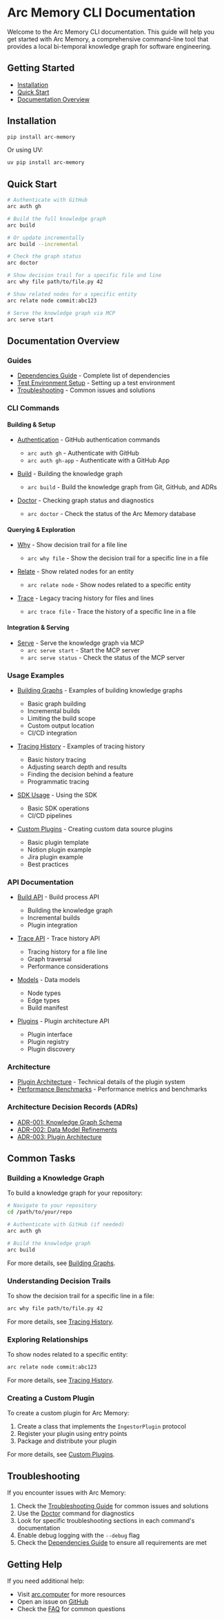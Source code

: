 # Arc Memory CLI Documentation

Welcome to the Arc Memory CLI documentation. This guide will help you get started with Arc Memory, a comprehensive command-line tool that provides a local bi-temporal knowledge graph for software engineering.

## Getting Started

- [Installation](#installation)
- [Quick Start](#quick-start)
- [Documentation Overview](#documentation-overview)

## Installation

```bash
pip install arc-memory
```

Or using UV:

```bash
uv pip install arc-memory
```

## Quick Start

```bash
# Authenticate with GitHub
arc auth gh

# Build the full knowledge graph
arc build

# Or update incrementally
arc build --incremental

# Check the graph status
arc doctor

# Show decision trail for a specific file and line
arc why file path/to/file.py 42

# Show related nodes for a specific entity
arc relate node commit:abc123

# Serve the knowledge graph via MCP
arc serve start
```

## Documentation Overview

### Guides

- [Dependencies Guide](./guides/dependencies.md) - Complete list of dependencies
- [Test Environment Setup](./guides/test-environment.md) - Setting up a test environment
- [Troubleshooting](./guides/troubleshooting.md) - Common issues and solutions

### CLI Commands

#### Building & Setup
- [Authentication](./cli/auth.md) - GitHub authentication commands
  - `arc auth gh` - Authenticate with GitHub
  - `arc auth gh-app` - Authenticate with a GitHub App

- [Build](./cli/build.md) - Building the knowledge graph
  - `arc build` - Build the knowledge graph from Git, GitHub, and ADRs

- [Doctor](./cli/doctor.md) - Checking graph status and diagnostics
  - `arc doctor` - Check the status of the Arc Memory database

#### Querying & Exploration
- [Why](./cli/why.md) - Show decision trail for a file line
  - `arc why file` - Show the decision trail for a specific line in a file

- [Relate](./cli/relate.md) - Show related nodes for an entity
  - `arc relate node` - Show nodes related to a specific entity

- [Trace](./cli/trace.md) - Legacy tracing history for files and lines
  - `arc trace file` - Trace the history of a specific line in a file

#### Integration & Serving
- [Serve](./cli/serve.md) - Serve the knowledge graph via MCP
  - `arc serve start` - Start the MCP server
  - `arc serve status` - Check the status of the MCP server

### Usage Examples

- [Building Graphs](./examples/building-graphs.md) - Examples of building knowledge graphs
  - Basic graph building
  - Incremental builds
  - Limiting the build scope
  - Custom output location
  - CI/CD integration

- [Tracing History](./examples/tracing-history.md) - Examples of tracing history
  - Basic history tracing
  - Adjusting search depth and results
  - Finding the decision behind a feature
  - Programmatic tracing

- [SDK Usage](./examples/sdk-usage.md) - Using the SDK
  - Basic SDK operations
  - CI/CD pipelines

- [Custom Plugins](./examples/custom-plugins.md) - Creating custom data source plugins
  - Basic plugin template
  - Notion plugin example
  - Jira plugin example
  - Best practices

### API Documentation

- [Build API](./api/build.md) - Build process API
  - Building the knowledge graph
  - Incremental builds
  - Plugin integration

- [Trace API](./api/trace.md) - Trace history API
  - Tracing history for a file line
  - Graph traversal
  - Performance considerations

- [Models](./api/models.md) - Data models
  - Node types
  - Edge types
  - Build manifest

- [Plugins](./api/plugins.md) - Plugin architecture API
  - Plugin interface
  - Plugin registry
  - Plugin discovery

### Architecture

- [Plugin Architecture](./plugin-architecture.md) - Technical details of the plugin system
- [Performance Benchmarks](./performance-benchmarks.md) - Performance metrics and benchmarks

### Architecture Decision Records (ADRs)

- [ADR-001: Knowledge Graph Schema](./adr/001-knowledge-graph-schema.md)
- [ADR-002: Data Model Refinements](./adr/002-data-model-refinements.md)
- [ADR-003: Plugin Architecture](./adr/003-plugin-architecture.md)

## Common Tasks

### Building a Knowledge Graph

To build a knowledge graph for your repository:

```bash
# Navigate to your repository
cd /path/to/your/repo

# Authenticate with GitHub (if needed)
arc auth gh

# Build the knowledge graph
arc build
```

For more details, see [Building Graphs](./examples/building-graphs.md).

### Understanding Decision Trails

To show the decision trail for a specific line in a file:

```bash
arc why file path/to/file.py 42
```

For more details, see [Tracing History](./examples/tracing-history.md).

### Exploring Relationships

To show nodes related to a specific entity:

```bash
arc relate node commit:abc123
```

For more details, see [Tracing History](./examples/tracing-history.md).

### Creating a Custom Plugin

To create a custom plugin for Arc Memory:

1. Create a class that implements the `IngestorPlugin` protocol
2. Register your plugin using entry points
3. Package and distribute your plugin

For more details, see [Custom Plugins](./examples/custom-plugins.md).

## Troubleshooting

If you encounter issues with Arc Memory:

1. Check the [Troubleshooting Guide](./guides/troubleshooting.md) for common issues and solutions
2. Use the [Doctor](./cli/doctor.md) command for diagnostics
3. Look for specific troubleshooting sections in each command's documentation
4. Enable debug logging with the `--debug` flag
5. Check the [Dependencies Guide](./guides/dependencies.md) to ensure all requirements are met

## Getting Help

If you need additional help:

- Visit [arc.computer](https://www.arc.computer) for more resources
- Open an issue on [GitHub](https://github.com/Arc-Computer/arc-memory/issues)
- Check the [FAQ](https://www.arc.computer/faq) for common questions
